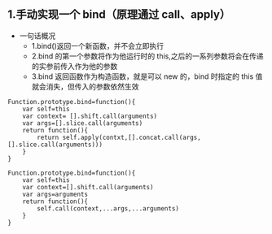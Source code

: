 ## 1.手动实现一个 bind（原理通过 call、apply）

- 一句话概况
  - 1.bind()返回一个新函数，并不会立即执行
  - 2.bind 的第一个参数将作为他运行时的 this,之后的一系列参数将会在传递的实参前传入作为他的参数
  - 3.bind 返回函数作为构造函数，就是可以 new 的，bind 时指定的 this 值就会消失，但传入的参数依然生效

```
Function.prototype.bind=function(){
    var self=this
    var context= [].shift.call(arguments)
    var args=[].slice.call(arguments)
    return function(){
        return self.apply(contxt,[].concat.call(args,[].slice.call(arguments)))
    }
}
```

```
Function.prototype.bind=function(){
	var self=this
	var context=[].shift.call(arguments)
	var args=arguments
	return function(){
		self.call(context,...args,...arguments)
	}
}
```
